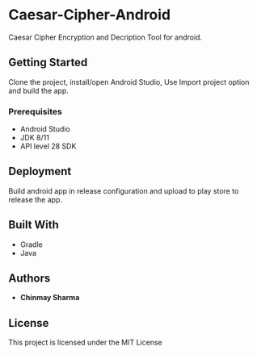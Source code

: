 # Caesar-Cipher-Android

Caesar Cipher Encryption and Decription Tool for android.

## Getting Started

Clone the project, install/open Android Studio, Use Import project option and build the app. 

### Prerequisites

* Android Studio
* JDK 8/11
* API level 28 SDK

## Deployment

Build android app in release configuration and upload to play store to release the app. 

## Built With

* Gradle
* Java

## Authors

* **Chinmay Sharma**

## License

This project is licensed under the MIT License

